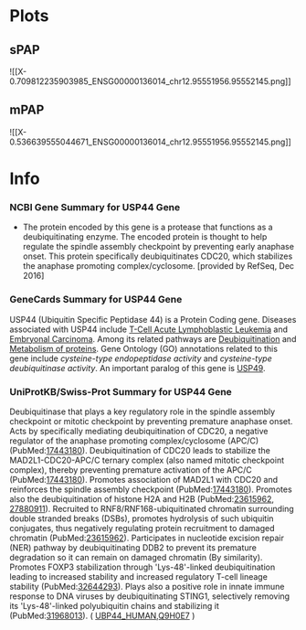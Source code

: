 # Plots
## sPAP
![[X-0.709812235903985_ENSG00000136014_chr12.95551956.95552145.png]]
## mPAP
![[X-0.536639555044671_ENSG00000136014_chr12.95551956.95552145.png]]
## 
# Info
### NCBI Gene Summary for USP44 Gene

[](https://www.ncbi.nlm.nih.gov/gene/84101)

- The protein encoded by this gene is a protease that functions as a deubiquitinating enzyme. The encoded protein is thought to help regulate the spindle assembly checkpoint by preventing early anaphase onset. This protein specifically deubiquitinates CDC20, which stabilizes the anaphase promoting complex/cyclosome. [provided by RefSeq, Dec 2016]
    

### GeneCards Summary for USP44 Gene

USP44 (Ubiquitin Specific Peptidase 44) is a Protein Coding gene. Diseases associated with USP44 include [T-Cell Acute Lymphoblastic Leukemia](http://www.malacards.org/card/t_cell_acute_lymphoblastic_leukemia "See T-Cell Acute Lymphoblastic Leukemia at MalaCards") and [Embryonal Carcinoma](http://www.malacards.org/card/embryonal_carcinoma "See Embryonal Carcinoma at MalaCards"). Among its related pathways are [Deubiquitination](https://pathcards.genecards.org/card/deubiquitination "See Deubiquitination at Pathcards") and [Metabolism of proteins](https://pathcards.genecards.org/card/metabolism_of_proteins "See Metabolism of proteins at Pathcards"). Gene Ontology (GO) annotations related to this gene include _cysteine-type endopeptidase activity_ and _cysteine-type deubiquitinase activity_. An important paralog of this gene is [USP49](https://www.genecards.org/cgi-bin/carddisp.pl?gene=USP49).

### UniProtKB/Swiss-Prot Summary for USP44 Gene

Deubiquitinase that plays a key regulatory role in the spindle assembly checkpoint or mitotic checkpoint by preventing premature anaphase onset. Acts by specifically mediating deubiquitination of CDC20, a negative regulator of the anaphase promoting complex/cyclosome (APC/C) (PubMed:[17443180](https://pubmed.ncbi.nlm.nih.gov/17443180)). Deubiquitination of CDC20 leads to stabilize the MAD2L1-CDC20-APC/C ternary complex (also named mitotic checkpoint complex), thereby preventing premature activation of the APC/C (PubMed:[17443180](https://pubmed.ncbi.nlm.nih.gov/17443180)). Promotes association of MAD2L1 with CDC20 and reinforces the spindle assembly checkpoint (PubMed:[17443180](https://pubmed.ncbi.nlm.nih.gov/17443180)). Promotes also the deubiquitination of histone H2A and H2B (PubMed:[23615962](https://pubmed.ncbi.nlm.nih.gov/23615962), [27880911](https://pubmed.ncbi.nlm.nih.gov/27880911)). Recruited to RNF8/RNF168-ubiquitinated chromatin surrounding double stranded breaks (DSBs), promotes hydrolysis of such ubiquitin conjugates, thus negatively regulating protein recruitment to damaged chromatin (PubMed:[23615962](https://pubmed.ncbi.nlm.nih.gov/23615962)). Participates in nucleotide excision repair (NER) pathway by deubiquitinating DDB2 to prevent its premature degradation so it can remain on damaged chromatin (By similarity). Promotes FOXP3 stabilization through 'Lys-48'-linked deubiquitination leading to increased stability and increased regulatory T-cell lineage stability (PubMed:[32644293](https://pubmed.ncbi.nlm.nih.gov/32644293)). Plays also a positive role in innate immune response to DNA viruses by deubiquitinating STING1, selectively removing its 'Lys-48'-linked polyubiquitin chains and stabilizing it (PubMed:[31968013](https://pubmed.ncbi.nlm.nih.gov/31968013)). ( [UBP44_HUMAN,Q9H0E7](https://www.uniprot.org/uniprot/Q9H0E7#function) )